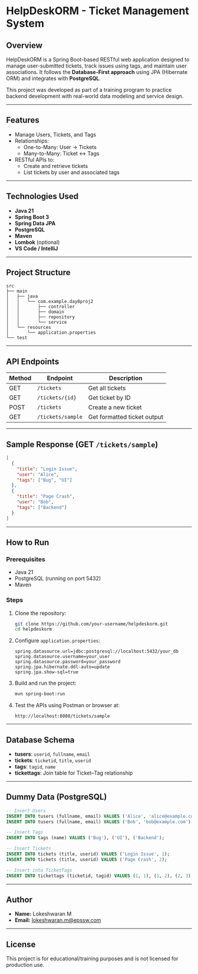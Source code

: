 
# HelpDeskORM - Ticket Management System

## Overview

HelpDeskORM is a Spring Boot-based RESTful web application designed to manage user-submitted tickets, track issues using tags, and maintain user associations. It follows the **Database-First approach** using JPA (Hibernate ORM) and integrates with **PostgreSQL**.

This project was developed as part of a training program to practice backend development with real-world data modeling and service design.

---

## Features

- Manage Users, Tickets, and Tags
- Relationships:
  - One-to-Many: User → Tickets
  - Many-to-Many: Ticket ↔ Tags
- RESTful APIs to:
  - Create and retrieve tickets
  - List tickets by user and associated tags

---

## Technologies Used

- **Java 21**
- **Spring Boot 3**
- **Spring Data JPA**
- **PostgreSQL**
- **Maven**
- **Lombok** (optional)
- **VS Code / IntelliJ**

---

## Project Structure

```
src
├── main
│   ├── java
│   │   └── com.example.day8proj2
│   │       ├── controller
│   │       ├── domain
│   │       ├── repository
│   │       └── service
│   └── resources
│       └── application.properties
└── test
```

---

## API Endpoints

| Method | Endpoint               | Description                  |
|--------|------------------------|------------------------------|
| GET    | `/tickets`             | Get all tickets              |
| GET    | `/tickets/{id}`        | Get ticket by ID             |
| POST   | `/tickets`             | Create a new ticket          |
| GET    | `/tickets/sample`      | Get formatted ticket output  |

---

## Sample Response (GET `/tickets/sample`)

```json
[
  {
    "title": "Login Issue",
    "user": "Alice",
    "tags": ["Bug", "UI"]
  },
  {
    "title": "Page Crash",
    "user": "Bob",
    "tags": ["Backend"]
  }
]
```

---

## How to Run

### Prerequisites

- Java 21
- PostgreSQL (running on port 5432)
- Maven

### Steps

1. Clone the repository:
   ```bash
   git clone https://github.com/your-username/helpdeskorm.git
   cd helpdeskorm
   ```

2. Configure `application.properties`:
   ```properties
   spring.datasource.url=jdbc:postgresql://localhost:5432/your_db
   spring.datasource.username=your_user
   spring.datasource.password=your_password
   spring.jpa.hibernate.ddl-auto=update
   spring.jpa.show-sql=true
   ```

3. Build and run the project:
   ```bash
   mvn spring-boot:run
   ```

4. Test the APIs using Postman or browser at:
   ```
   http://localhost:8080/tickets/sample
   ```

---

## Database Schema

- **tusers**: `userid`, `fullname`, `email`
- **tickets**: `ticketid`, `title`, `userid`
- **tags**: `tagid`, `name`
- **tickettags**: Join table for Ticket–Tag relationship

---

## Dummy Data (PostgreSQL)

```sql
-- Insert Users
INSERT INTO tusers (fullname, email) VALUES ('Alice', 'alice@example.com');
INSERT INTO tusers (fullname, email) VALUES ('Bob', 'bob@example.com');

-- Insert Tags
INSERT INTO tags (name) VALUES ('Bug'), ('UI'), ('Backend');

-- Insert Tickets
INSERT INTO tickets (title, userid) VALUES ('Login Issue', 1);
INSERT INTO tickets (title, userid) VALUES ('Page Crash', 2);

-- Insert into TicketTags
INSERT INTO tickettags (ticketid, tagid) VALUES (1, 1), (1, 2), (2, 3);
```

---

## Author

- **Name:** Lokeshwaran M
- **Email:** lokeshwaran.m@epssw.com

---

## License

This project is for educational/training purposes and is not licensed for production use.
